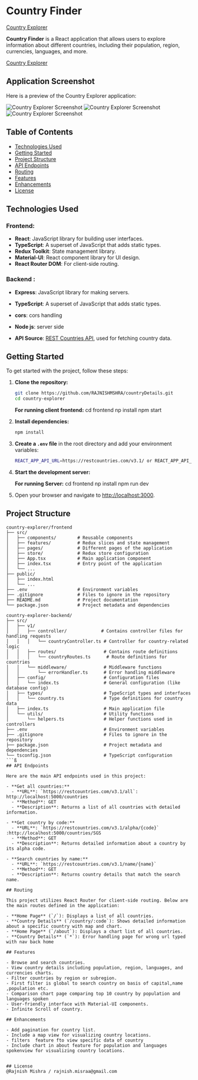 
# Country Finder
[Country Explorer](https://countrytyffon.netlify.app/)


**Country Finder** is a React application that allows users to explore information about different countries, including their population, region, currencies, languages, and more.


[Country Explorer](https://countrytyffon.netlify.app/)


## Application Screenshot

Here is a preview of the Country Explorer application:

![Country Explorer Screenshot](./frontend/src/images/pic.png)
![Country Explorer Screenshot](./frontend/src/images/pic2.png)
![Country Explorer Screenshot](./frontend/src/images/pic4.png)


## Table of Contents

- [Technologies Used](#technologies-used)
- [Getting Started](#getting-started)
- [Project Structure](#project-structure)
- [API Endpoints](#api-endpoints)
- [Routing](#routing)
- [Features](#features)
- [Enhancements](#enhancements)
- [License](#license)

## Technologies Used

### Frontend:

- **React**: JavaScript library for building user interfaces.
- **TypeScript**: A superset of JavaScript that adds static types.
- **Redux Toolkit**: State management library.
- **Material-UI**: React component library for UI design.
- **React Router DOM**: For client-side routing.

### Backend :
- **Express**: JavaScript library for making servers.
- **TypeScript**: A superset of JavaScript that adds static types.
- **cors**: cors handling
- **Node js**: server side 

- **API Source**: [REST Countries API](https://restcountries.com/v3.1/), used for fetching country data.

## Getting Started

To get started with the project, follow these steps:

1. **Clone the repository:**

   ```bash
   git clone https://github.com/RAJNISHMSHRA/countryDetails.git
   cd country-explorer
   ```
    **For running client frontend:**
   cd frontend
   np install
   npm start

2. **Install dependencies:**

   ```bash
   npm install
   ```

3. **Create a `.env` file** in the root directory and add your environment variables:

   ```bash
   REACT_APP_API_URL=https://restcountries.com/v3.1/ or REACT_APP_API_URL=http://localhost:5000(for running server locally)
   ```

4. **Start the development server:**
      
    **For running Server:**
   cd frontend
   np install
   npm run dev


5. Open your browser and navigate to [http://localhost:3000](http://localhost:3000).

## Project Structure

```
country-explorer/frontend
├── src/
│   ├── components/        # Reusable components
│   ├── features/          # Redux slices and state management
│   ├── pages/             # Different pages of the application
│   ├── store/             # Redux store configuration
│   ├── App.tsx            # Main application component
│   ├── index.tsx          # Entry point of the application
│   └── ...
├── public/
│   ├── index.html
│   └── ...
├── .env                   # Environment variables
├── .gitignore             # Files to ignore in the repository
├── README.md              # Project documentation
└── package.json           # Project metadata and dependencies
```
```
country-explorer-backend/
├── src/
│   ├── v1/
│   │   ├── controller/             # Contains controller files for handling requests
│   │   │   └── countryController.ts # Controller for country-related logic
│   │   ├── routes/                  # Contains route definitions
│   │   │   └── countryRoutes.ts      # Route definitions for countries
│   │   └── middleware/              # Middleware functions
│   │       └── errorHandler.ts      # Error handling middleware
│   ├── config/                      # Configuration files
│   │   └── index.ts                 # General configuration (like database config)
│   ├── types/                       # TypeScript types and interfaces
│   │   └── country.ts               # Type definitions for country data
│   ├── index.ts                     # Main application file
│   └── utils/                       # Utility functions
│       └── helpers.ts               # Helper functions used in controllers
├── .env                             # Environment variables
├── .gitignore                       # Files to ignore in the repository
├── package.json                     # Project metadata and dependencies
└── tsconfig.json                    # TypeScript configuration
```ß
## API Endpoints

Here are the main API endpoints used in this project:

- **Get all countries:**
  - **URL**: `https://restcountries.com/v3.1/all`: http://localhost:5000/countries
  - **Method**: GET
  - **Description**: Returns a list of all countries with detailed information.

- **Get country by code:**
  - **URL**: `https://restcountries.com/v3.1/alpha/{code}` :http://localhost:5000/countries/SGS
  - **Method**: GET
  - **Description**: Returns detailed information about a country by its alpha code.

- **Search countries by name:**
  - **URL**: `https://restcountries.com/v3.1/name/{name}`
  - **Method**: GET
  - **Description**: Returns country details that match the search name.

## Routing

This project utilizes React Router for client-side routing. Below are the main routes defined in the application:

- **Home Page** (`/`): Displays a list of all countries.
- **Country Details** (`/country/:code`): Shows detailed information about a specific country with map and chart.
- **Home Page** (`/about`): Displays a chart list of all countries.
- **Country Details** (`*`): Error handling page for wrong url typed with nav back home

## Features

- Browse and search countries.
- View country details including population, region, languages, and currencies charts.
- Filter countries by region or subregion.
- First filter is global to search country on basis of capital,name ,population etc.
- Comparison chart page comparing top 10 country by population and languages spoken
- User-friendly interface with Material-UI components.
- Infinite Scroll of country.

## Enhancements

- Add pagination for country list.
- Include a map view for visualizing country locations.
- filters  feature fto view specific data of country
- Include chart in about feature for population and languages spokenview for visualizing country locations.


## License
@Rajnish Mishra / rajnish.misraa@gmail.com
